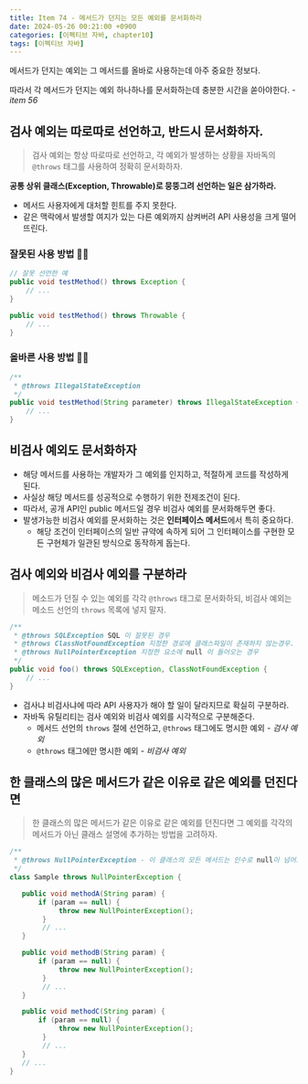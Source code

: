 ```yaml
---
title: Item 74 - 메서드가 던지는 모든 예외를 문서화하라
date: 2024-05-26 00:21:00 +0900
categories: [이펙티브 자바, chapter10]
tags: [이펙티브 자바]
---
```


메서드가 던지는 예외는 그 메서드를 올바로 사용하는데 아주 중요한 정보다.

따라서 각 메서드가 던지는 예외 하나하나를 문서화하는데 충분한 시간을 쏟아야한다. - *item 56*

## **검사 예외는 따로따로 선언하고, 반드시 문서화하자.**

> 검사 예외는 항상 따로따로 선언하고, 각 예외가 발생하는 상황을 자바독의  `@throws` 태그를 사용하여 정확히 문서화하자.

**공통 상위 클래스(Exception, Throwable)로 뭉뚱그려 선언하는 일은 삼가하라.**

- 메서드 사용자에게 대처할 힌트를 주지 못한다.
- 같은 맥락에서 발생할 여지가 있는 다른 예외까지 삼켜버려 API 사용성을 크게 떨어뜨린다.

### **잘못된 사용 방법 🙅‍♀️**

```java
// 잘못 선언한 예
public void testMethod() throws Exception {
    // ...
}

public void testMethod() throws Throwable {
    // ...
}
```

### **올바른 사용 방법 🙆‍♀️**

```java
/**
 * @throws IllegalStateException
 */
public void testMethod(String parameter) throws IllegalStateException {
    // ...
}
```

## **비검사 예외도 문서화하자**

- 해당 메서드를 사용하는 개발자가 그 예외를 인지하고, 적절하게 코드를 작성하게 된다.
- 사실상 해당 메서드를 성공적으로 수행하기 위한 전제조건이 된다.
- 따라서, 공개 API인 public 메서드일 경우 비검사 예외를 문서화해두면 좋다.
- 발생가능한 비검사 예외를 문서화하는 것은 **인터페이스 메서드**에서 특히 중요하다.
    - 해당 조건이 인터페이스의 일반 규약에 속하게 되어 그 인터페이스를 구현한 모든 구현체가 일관된 방식으로 동작하게 돕는다.

## **검사 예외와 비검사 예외를 구분하라**

> 메소드가 던질 수 있는 예외를 각각 `@throws` 태그로 문서화하되, 비검사 예외는 메소드 선언의 `throws` 목록에 넣지 말자.

```java
/**
 * @throws SQLException SQL 이 잘못된 경우
 * @throws ClassNotFoundException 지정한 경로에 클래스파일이 존재하지 않는경우.
 * @throws NullPointerException 지정한 요소에 null 이 들어오는 경우
 */
public void foo() throws SQLException, ClassNotFoundException {
    // ...
}
```

- 검사냐 비검사냐에 따라 API 사용자가 해야 할 일이 달라지므로 확실히 구분하라.
- 자바독 유틸리티는 검사 예외와 비검사 예외를 시각적으로 구분해준다.
    - 메서드 선언의 `throws` 절에 선언하고, `@throws` 태그에도 명시한 예외 - *검사 예외*
    - `@throws` 태그에만 명시한 예외 - *비검사 예외*

## **한 클래스의 많은 메서드가 같은 이유로 같은 예외를 던진다면**

> 한 클래스의 많은 메서드가 같은 이유로 같은 예외를 던진다면 그 예외를 각각의 메서드가 아닌 클래스 설명에 추가하는 방법을 고려하자.

```java
/**
 * @throws NullPointerException - 이 클래스의 모든 메서드는 인수로 null이 넘어오면 NullPointerExcetpion을 던진다.
 */
class Sample throws NullPointerException {

   public void methodA(String param) {
       if (param == null) {
            throw new NullPointerException();
        }
        // ...
   }

   public void methodB(String param) {
       if (param == null) {
            throw new NullPointerException();
        }
        // ...
   }

   public void methodC(String param) {
       if (param == null) {
            throw new NullPointerException();
        }
        // ...
   }
   // ...
}
```
